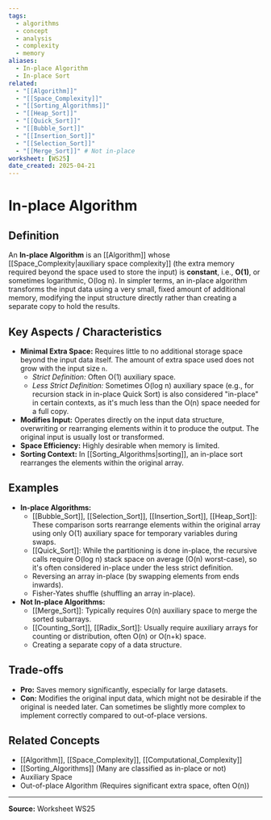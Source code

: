 ```yaml
---
tags:
  - algorithms
  - concept
  - analysis
  - complexity
  - memory
aliases:
  - In-place Algorithm
  - In-place Sort
related:
  - "[[Algorithm]]"
  - "[[Space_Complexity]]"
  - "[[Sorting_Algorithms]]"
  - "[[Heap_Sort]]"
  - "[[Quick_Sort]]"
  - "[[Bubble_Sort]]"
  - "[[Insertion_Sort]]"
  - "[[Selection_Sort]]"
  - "[[Merge_Sort]]" # Not in-place
worksheet: [WS25]
date_created: 2025-04-21
---
```

# In-place Algorithm

## Definition

An **In-place Algorithm** is an [[Algorithm]] whose [[Space_Complexity|auxiliary space complexity]] (the extra memory required beyond the space used to store the input) is **constant**, i.e., **O(1)**, or sometimes logarithmic, O(log n). In simpler terms, an in-place algorithm transforms the input data using a very small, fixed amount of additional memory, modifying the input structure directly rather than creating a separate copy to hold the results.

## Key Aspects / Characteristics

- **Minimal Extra Space:** Requires little to no additional storage space beyond the input data itself. The amount of extra space used does not grow with the input size `n`.
    - *Strict Definition:* Often O(1) auxiliary space.
    - *Less Strict Definition:* Sometimes O(log n) auxiliary space (e.g., for recursion stack in in-place Quick Sort) is also considered "in-place" in certain contexts, as it's much less than the O(n) space needed for a full copy.
- **Modifies Input:** Operates directly on the input data structure, overwriting or rearranging elements within it to produce the output. The original input is usually lost or transformed.
- **Space Efficiency:** Highly desirable when memory is limited.
- **Sorting Context:** In [[Sorting_Algorithms|sorting]], an in-place sort rearranges the elements within the original array.

## Examples

- **In-place Algorithms:**
    - [[Bubble_Sort]], [[Selection_Sort]], [[Insertion_Sort]], [[Heap_Sort]]: These comparison sorts rearrange elements within the original array using only O(1) auxiliary space for temporary variables during swaps.
    - [[Quick_Sort]]: While the partitioning is done in-place, the recursive calls require O(log n) stack space on average (O(n) worst-case), so it's often considered in-place under the less strict definition.
    - Reversing an array in-place (by swapping elements from ends inwards).
    - Fisher-Yates shuffle (shuffling an array in-place).
- **Not In-place Algorithms:**
    - [[Merge_Sort]]: Typically requires O(n) auxiliary space to merge the sorted subarrays.
    - [[Counting_Sort]], [[Radix_Sort]]: Usually require auxiliary arrays for counting or distribution, often O(n) or O(n+k) space.
    - Creating a separate copy of a data structure.

## Trade-offs

- **Pro:** Saves memory significantly, especially for large datasets.
- **Con:** Modifies the original input data, which might not be desirable if the original is needed later. Can sometimes be slightly more complex to implement correctly compared to out-of-place versions.

## Related Concepts
- [[Algorithm]], [[Space_Complexity]], [[Computational_Complexity]]
- [[Sorting_Algorithms]] (Many are classified as in-place or not)
- Auxiliary Space
- Out-of-place Algorithm (Requires significant extra space, often O(n))

---
**Source:** Worksheet WS25
